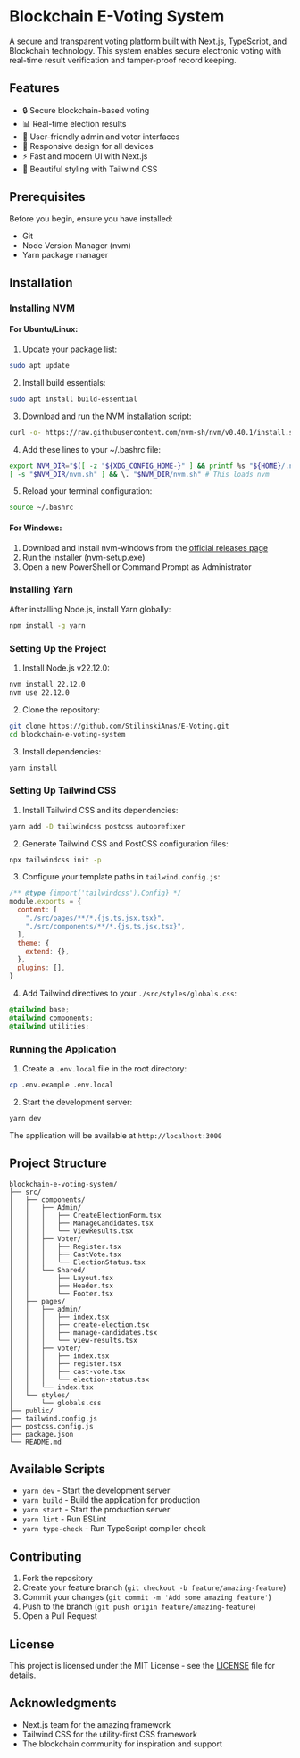 # Blockchain E-Voting System

A secure and transparent voting platform built with Next.js, TypeScript, and Blockchain technology. This system enables secure electronic voting with real-time result verification and tamper-proof record keeping.

## Features

- 🔒 Secure blockchain-based voting
- 📊 Real-time election results
- 👥 User-friendly admin and voter interfaces
- 📱 Responsive design for all devices
- ⚡ Fast and modern UI with Next.js
- 🎨 Beautiful styling with Tailwind CSS

## Prerequisites

Before you begin, ensure you have installed:
- Git
- Node Version Manager (nvm)
- Yarn package manager

## Installation

### Installing NVM

#### For Ubuntu/Linux:

1. Update your package list:
```bash
sudo apt update
```

2. Install build essentials:
```bash
sudo apt install build-essential
```

3. Download and run the NVM installation script:
```bash
curl -o- https://raw.githubusercontent.com/nvm-sh/nvm/v0.40.1/install.sh | bash
```

4. Add these lines to your ~/.bashrc file:
```bash
export NVM_DIR="$([ -z "${XDG_CONFIG_HOME-}" ] && printf %s "${HOME}/.nvm" || printf %s "${XDG_CONFIG_HOME}/nvm")"
[ -s "$NVM_DIR/nvm.sh" ] && \. "$NVM_DIR/nvm.sh" # This loads nvm
```

5. Reload your terminal configuration:
```bash
source ~/.bashrc
```

#### For Windows:

1. Download and install nvm-windows from the [official releases page](https://github.com/coreybutler/nvm-windows/releases)
2. Run the installer (nvm-setup.exe)
3. Open a new PowerShell or Command Prompt as Administrator

### Installing Yarn

After installing Node.js, install Yarn globally:

```bash
npm install -g yarn
```

### Setting Up the Project

1. Install Node.js v22.12.0:
```bash
nvm install 22.12.0
nvm use 22.12.0
```

2. Clone the repository:
```bash
git clone https://github.com/StilinskiAnas/E-Voting.git
cd blockchain-e-voting-system
```

3. Install dependencies:
```bash
yarn install
```

### Setting Up Tailwind CSS

1. Install Tailwind CSS and its dependencies:
```bash
yarn add -D tailwindcss postcss autoprefixer
```

2. Generate Tailwind CSS and PostCSS configuration files:
```bash
npx tailwindcss init -p
```

3. Configure your template paths in `tailwind.config.js`:
```javascript
/** @type {import('tailwindcss').Config} */
module.exports = {
  content: [
    "./src/pages/**/*.{js,ts,jsx,tsx}",
    "./src/components/**/*.{js,ts,jsx,tsx}",
  ],
  theme: {
    extend: {},
  },
  plugins: [],
}
```

4. Add Tailwind directives to your `./src/styles/globals.css`:
```css
@tailwind base;
@tailwind components;
@tailwind utilities;
```

### Running the Application

1. Create a `.env.local` file in the root directory:
```bash
cp .env.example .env.local
```

2. Start the development server:
```bash
yarn dev
```

The application will be available at `http://localhost:3000`

## Project Structure

```
blockchain-e-voting-system/
├── src/
│   ├── components/
│   │   ├── Admin/
│   │   │   ├── CreateElectionForm.tsx
│   │   │   ├── ManageCandidates.tsx
│   │   │   └── ViewResults.tsx
│   │   ├── Voter/
│   │   │   ├── Register.tsx
│   │   │   ├── CastVote.tsx
│   │   │   └── ElectionStatus.tsx
│   │   └── Shared/
│   │       ├── Layout.tsx
│   │       ├── Header.tsx
│   │       └── Footer.tsx
│   ├── pages/
│   │   ├── admin/
│   │   │   ├── index.tsx
│   │   │   ├── create-election.tsx
│   │   │   ├── manage-candidates.tsx
│   │   │   └── view-results.tsx
│   │   ├── voter/
│   │   │   ├── index.tsx
│   │   │   ├── register.tsx
│   │   │   ├── cast-vote.tsx
│   │   │   └── election-status.tsx
│   │   └── index.tsx
│   └── styles/
│       └── globals.css
├── public/
├── tailwind.config.js
├── postcss.config.js
├── package.json
└── README.md
```

## Available Scripts

- `yarn dev` - Start the development server
- `yarn build` - Build the application for production
- `yarn start` - Start the production server
- `yarn lint` - Run ESLint
- `yarn type-check` - Run TypeScript compiler check

## Contributing

1. Fork the repository
2. Create your feature branch (`git checkout -b feature/amazing-feature`)
3. Commit your changes (`git commit -m 'Add some amazing feature'`)
4. Push to the branch (`git push origin feature/amazing-feature`)
5. Open a Pull Request

## License

This project is licensed under the MIT License - see the [LICENSE](LICENSE) file for details.

## Acknowledgments

- Next.js team for the amazing framework
- Tailwind CSS for the utility-first CSS framework
- The blockchain community for inspiration and support
